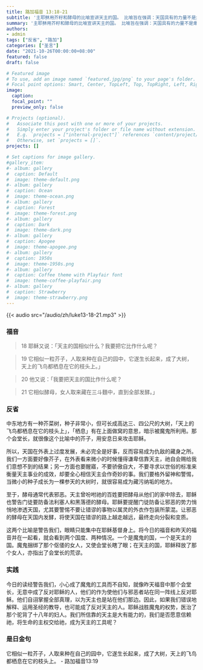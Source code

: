 ```yaml
---
title: 路加福音 13:18-21
subtitle: '主耶稣用芥籽和酵母的比喻宣讲天主的国。 比喻旨在强调：天国具有的力量不是爆发性的，而是隐藏、持久且雄厚的。 谁能理解所有种子中最小的芥籽却能长成一棵枝叶茂密的参天大树？ 谁能理解揉进面团里的少许酵母却能使整个面团发酵？ 然而，这都是不争的事实！ 天国的力量就是这种生命的力量，成长的力量！ 就如芥籽会慢慢长大，酵母会在面团中潜移默化而使面团膨胀，天主的国也会在人不知不觉以及不理解中，起始于微小的开端，而一直到天主完全实现自己的旨意。 我对走天国之路有耐心吗？'
summary: '主耶稣用芥籽和酵母的比喻宣讲天主的国。 比喻旨在强调：天国具有的力量不是爆发性的，而是隐藏、持久且雄厚的。 谁能理解所有种子中最小的芥籽却能长成一棵枝叶茂密的参天大树？ 谁能理解揉进面团里的少许酵母却能使整个面团发酵？ 然而，这都是不争的事实！ 天国的力量就是这种生命的力量，成长的力量！ 就如芥籽会慢慢长大，酵母会在面团中潜移默化而使面团膨胀，天主的国也会在人不知不觉以及不理解中，起始于微小的开端，而一直到天主完全实现自己的旨意。 我对走天国之路有耐心吗？'
authors:
- admin
tags: ["反省", "路加"]
categories: ["圣言"]
date: "2021-10-26T00:00:00+08:00"
featured: false
draft: false

# Featured image
# To use, add an image named `featured.jpg/png` to your page's folder.
# Focal point options: Smart, Center, TopLeft, Top, TopRight, Left, Right, BottomLeft, Bottom, BottomRight
image:
  caption:
  focal_point: ""
  preview_only: false

# Projects (optional).
#   Associate this post with one or more of your projects.
#   Simply enter your project's folder or file name without extension.
#   E.g. `projects = ["internal-project"]` references `content/project/deep-learning/index.md`.
#   Otherwise, set `projects = []`.
projects: []

# Set captions for image gallery.
#gallery_item:
#- album: gallery
#  caption: Default
#  image: theme-default.png
#- album: gallery
#  caption: Ocean
#  image: theme-ocean.png
#- album: gallery
#  caption: Forest
#  image: theme-forest.png
#- album: gallery
#  caption: Dark
#  image: theme-dark.png
#- album: gallery
#  caption: Apogee
#  image: theme-apogee.png
#- album: gallery
#  caption: 1950s
#  image: theme-1950s.png
#- album: gallery
#  caption: Coffee theme with Playfair font
#  image: theme-coffee-playfair.png
#- album: gallery
#  caption: Strawberry
#  image: theme-strawberry.png
---
```


{{< audio src="/audio/zh/luke13-18-21.mp3" >}}

### 福音
> 18 耶稣又说：「天主的国相似什么？我要把它比作什么呢？

> 19 它相似一粒芥子，人取来种在自己的园中，它遂生长起来，成了大树，天上的飞鸟都栖息在它的枝头上。」

> 20 他又说：「我要把天主的国比作什么呢？

> 21 它相似酵母，女人取来藏在三斗麵中，直到全部发酵。」

### 反省
中东地方有一种芥菜树，种子非常小，但可长成高达三、四公尺的大树，「天上的飞鸟都栖息在它的枝头上」，「栖息」有在上面做窝的意思，暗示被魔鬼所利用。那个会堂长，就很像这个比喻中的芥子，用安息日来攻击耶稣。

所以，天国在外表上过度发展，未必完全是好事，反而容易成为仇敌的藏身之所。我们一方面要好像芥子，在外表看来微小的时候懂得谦卑信靠天主，祂自会赐给我们意想不到的结果；另一方面也要醒寤，不要骄傲自大，不要寻求以世俗的标准来衡量天主事业的成效，却要全心相信天主会作奇妙的事。我们要格外留神和警惕，当微小的种子成长为一棵参天的大树时，就很容易成为藏污纳垢的地方。

至于，酵母通常代表邪恶。天主曾吩咐祂的百姓要把酵母从他们的家中除去，耶稣也警告门徒要防备法利塞人和黑落德的酵母。耶稣要提醒门徒防备让邪恶的势力悄悄地渗透天国，尤其要警惕不要让错谬的事物以属灵的外衣作包装所蒙混。让邪恶的酵母在天国内发酵，将使天国在错谬的路上越走越远，最终走向分裂和变质。

这两个比喻是警告我们，眼睛只能集中在耶稣基督身上。将今日的福音和昨天的福音并在一起看，就会看到两个国度、两种情况。一个是魔鬼的国，一个是天主的国。魔鬼捆绑了那个伛偻的女人，又使会堂长瞎了眼；在天主的国，耶稣释放了那个女人，亦指出了会堂长的荒谬。

### 实践
今日的读经警告我们，小心成了魔鬼的工具而不自知，就像昨天福音中那个会堂长，无意中成了反对耶稣的人，他们的作为使他们与邪恶者站在同一阵线上反对耶稣。他们自诩掌握全部真理，以为天主也是站在他们那边。因此，如果我们错误地解释、运用圣经的教导，也可能成了反对天主的人。耶稣战胜魔鬼的权势，医治了那个驼背了十八年的妇人。我们所信靠的天主是大有能力的，我们是否愿意信赖祂，将生命的主权交给祂，成为天主的工具呢？

### 是日金句
它相似一粒芥子，人取来种在自己的园中，它遂生长起来，成了大树，天上的飞鸟都栖息在它的枝头上。 - 路加福音13:19
